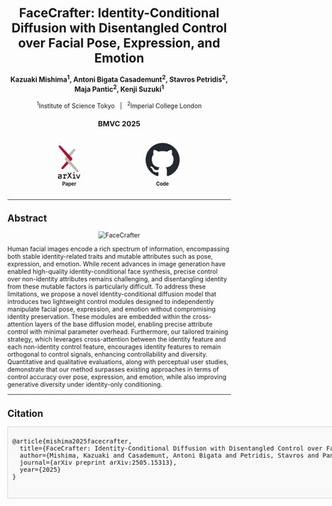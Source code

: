 <div align="center">

<h1>FaceCrafter: Identity-Conditional Diffusion with Disentangled Control over Facial Pose, Expression, and Emotion</h1>

  <p style="font-weight: bold; font-size: 1.1em;">
    Kazuaki Mishima<sup>1</sup>, Antoni Bigata Casademunt<sup>2</sup>, Stavros Petridis<sup>2</sup>, Maja Pantic<sup>2</sup>, Kenji Suzuki<sup>1</sup>
  </p>
  <p>
    <sup>1</sup>Institute of Science Tokyo &nbsp;&nbsp;|&nbsp;&nbsp; <sup>2</sup>Imperial College London
  </p>

  <h3>BMVC 2025</h3>


<div style="text-align: center;">
  <figure style="display: inline-block; text-align: center;">
<a href="https://arxiv.org/abs/xxxx.xxxxx">
  <img src="images/arxiv-logomark@2x.png" width="50px" style="text-decoration: none; display: block;">
</a> 
      <figcaption style="font-size: 0.8em; margin-top: 5px;"><strong>Paper</strong></figcaption>
</figure>　&nbsp;&nbsp;&nbsp;&nbsp;&nbsp;&nbsp;&nbsp;&nbsp;&nbsp;&nbsp;&nbsp;&nbsp;
  <figure style="display: inline-block; text-align: center;">
<a href="https://github.com/username/repo">
  <img src="images/github-mark.png" width="80px">
</a>
    <figcaption style="font-size: 0.8em; margin-top: 5px;"><strong>Code</strong></figcaption>
</figure>
</div>

</div>


---

## Abstract

<div align="center">
  <img src="images/overview.png" alt="FaceCrafter" width="1000">
</div>

Human facial images encode a rich spectrum of information, encompassing both stable identity-related traits and mutable attributes such as pose, 
expression, and emotion. While recent advances in image generation have enabled high-quality identity-conditional face synthesis, precise control 
over non-identity attributes remains challenging, and disentangling identity from these mutable factors is particularly difficult. 
To address these limitations, we propose a novel identity-conditional diffusion model that introduces two lightweight control modules 
designed to independently manipulate facial pose, expression, and emotion without compromising identity preservation. 
These modules are embedded within the cross-attention layers of the base diffusion model, enabling precise attribute control with minimal parameter overhead. 
Furthermore, our tailored training strategy, which leverages cross-attention between the identity feature and each non-identity control feature, 
encourages identity features to remain orthogonal to control signals, enhancing controllability and diversity. 
Quantitative and qualitative evaluations, along with perceptual user studies, demonstrate that our method surpasses existing approaches 
in terms of control accuracy over pose, expression, and emotion, while also improving generative diversity under identity-only conditioning.

---


## Citation

<div style="border:1px solid #ccc; padding:10px; background:#f9f9f9; width:1000px;">
  <pre>
@article{mishima2025facecrafter,
  title={FaceCrafter: Identity-Conditional Diffusion with Disentangled Control over Facial Pose, Expression, and Emotion},
  author={Mishima, Kazuaki and Casademunt, Antoni Bigata and Petridis, Stavros and Pantic, Maja and Suzuki, Kenji},
  journal={arXiv preprint arXiv:2505.15313},
  year={2025}
}
  </pre>
</div>




